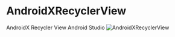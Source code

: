 # AndroidXRecyclerView
AndroidX Recycler View Android Studio
![AndroidXRecyclerView](https://user-images.githubusercontent.com/71060268/92989422-dff6a380-f4f1-11ea-8594-ce4a2845a937.png)
